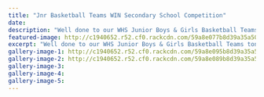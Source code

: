 ```yaml
---
title: "Jnr Basketball Teams WIN Secondary School Competition"
date: 
description: "Well done to our WHS Junior Boys & Girls Basketball Teams tonight (Friday 25 August) winning the final in the Secondary School Competition..."
featured-image: http://c1940652.r52.cf0.rackcdn.com/59a8e077b8d39a35a500051e/Boys--Girls-winning-teams.jpg
excerpt: "Well done to our WHS Junior Boys & Girls Basketball Teams tonight (Friday 25 August) winning the final in the Secondary School Competition."
gallery-image-1: http://c1940652.r52.cf0.rackcdn.com/59a8e095b8d39a35a5000522/Winning-Girls.jpg
gallery-image-2: http://c1940652.r52.cf0.rackcdn.com/59a8e089b8d39a35a5000520/winning-boys-August-2017.jpg
gallery-image-3: 
gallery-image-4: 
gallery-image-5: 
---
```

